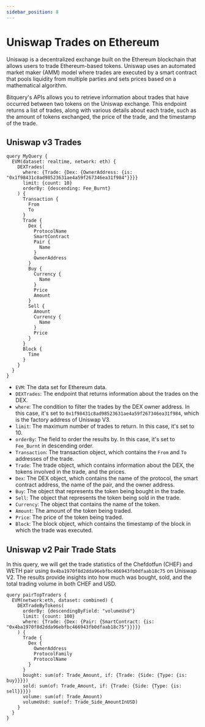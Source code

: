```yaml
---
sidebar_position: 8
---
```


# Uniswap Trades on Ethereum

Uniswap is a decentralized exchange built on the Ethereum blockchain that allows users to trade Ethereum-based tokens. Uniswap uses an automated market maker (AMM) model where trades are executed by a smart contract that pools liquidity from multiple parties and sets prices based on a mathematical algorithm.

Bitquery's APIs allows you to retrieve information about trades that have occurred between two tokens on the Uniswap exchange. This endpoint returns a list of trades, along with various details about each trade, such as the amount of tokens exchanged, the price of the trade, and the timestamp of the trade.

## Uniswap v3 Trades

```
query MyQuery {
  EVM(dataset: realtime, network: eth) {
    DEXTrades(
      where: {Trade: {Dex: {OwnerAddress: {is: "0x1f98431c8ad98523631ae4a59f267346ea31f984"}}}}
      limit: {count: 10}
      orderBy: {descending: Fee_Burnt}
    ) {
      Transaction {
        From
        To
      }
      Trade {
        Dex {
          ProtocolName
          SmartContract
          Pair {
            Name
          }
          OwnerAddress
        }
        Buy {
          Currency {
            Name
          }
          Price
          Amount
        }
        Sell {
          Amount
          Currency {
            Name
          }
          Price
        }
      }
      Block {
        Time
      }
    }
  }
}
```

- `EVM`: The data set for Ethereum data.
- `DEXTrades`: The endpoint that returns information about the trades on the DEX.
- `where`: The condition to filter the trades by the DEX owner address. In this case, it's set to `0x1f98431c8ad98523631ae4a59f267346ea31f984`, which is the factory address of Uniswap V3.
- `limit`: The maximum number of trades to return. In this case, it's set to 10.
- `orderBy`: The field to order the results by. In this case, it's set to `Fee_Burnt` in descending order.
- `Transaction`: The transaction object, which contains the `From` and `To` addresses of the trade.
- `Trade`: The trade object, which contains information about the DEX, the tokens involved in the trade, and the prices.
- `Dex`: The DEX object, which contains the name of the protocol, the smart contract address, the name of the pair, and the owner address.
- `Buy`: The object that represents the token being bought in the trade.
- `Sell`: The object that represents the token being sold in the trade.
- `Currency`: The object that contains the name of the token.
- `Amount`: The amount of the token being traded.
- `Price`: The price of the token being traded.
- `Block`: The block object, which contains the timestamp of the block in which the trade was executed.

## Uniswap v2 Pair Trade Stats

In this query, we will get the trade statistics of the Chefdotfun (CHEF) and WETH pair using `0x4ba1970f8d2dda96ebfbc466943fb0dfaab18c75` on Uniswap V2. The results provide insights into how much was bought, sold, and the total trading volume in both CHEF and USD.

```
query pairTopTraders {
  EVM(network:eth, dataset: combined) {
    DEXTradeByTokens(
      orderBy: {descendingByField: "volumeUsd"}
      limit: {count: 100}
      where: {Trade: {Dex: {Pair: {SmartContract: {is: "0x4ba1970f8d2dda96ebfbc466943fb0dfaab18c75"}}}}}
    ) {
      Trade {
        Dex {
          OwnerAddress
          ProtocolFamily
          ProtocolName
        }
      }
      bought: sum(of: Trade_Amount, if: {Trade: {Side: {Type: {is: buy}}}})
      sold: sum(of: Trade_Amount, if: {Trade: {Side: {Type: {is: sell}}}})
      volume: sum(of: Trade_Amount)
      volumeUsd: sum(of: Trade_Side_AmountInUSD)
    }
  }
}

```
